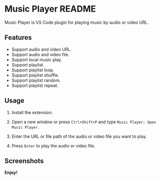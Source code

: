 # Music Player README

Music Player is VS Code plugin for playing music by audio or video URL.

## Features

- Support audio and video URL.
- Support audio and video file.
- Support local music play.
- Support playlist.
- Support playlist loop.
- Support playlist shuffle.
- Support playlist random.
- Support playlist repeat.  

## Usage

1. Install the extension.
2. Open a new window or press `Ctrl+Shift+P` and type `Music Player: Open Music Player`.

3. Enter the URL or file path of the audio or video file you want to play.            

4. Press `Enter` to play the audio or video file.
  

## Screenshots



**Enjoy!**
